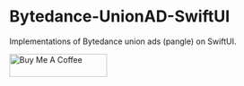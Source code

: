 # Bytedance-UnionAD-SwiftUI

Implementations of Bytedance union ads (pangle) on SwiftUI.

<a href="https://www.buymeacoffee.com/shiau" target="_blank"><img src="https://cdn.buymeacoffee.com/buttons/default-orange.png" alt="Buy Me A Coffee" height="41" width="174"></a>

